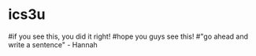 # ics3u

#if you see this, you did it right!
#hope you guys see this!
#"go ahead and write a sentence" - Hannah